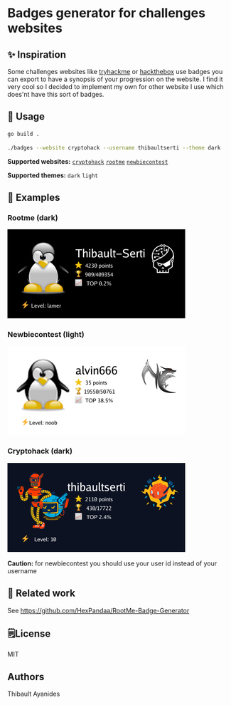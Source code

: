 # Badges generator for challenges websites

## ✨ Inspiration

Some challenges websites like [tryhackme](https://tryhackme.org) or [hackthebox](https://hackthebox.eu) use badges you can export to have a synopsis of your progression on the website. I find it very cool so I decided to implement my own for other website I use which does'nt have this sort of badges.

## 🔨 Usage

```bash
go build .
```

```bash
./badges --website cryptohack --username thibaultserti --theme dark
```

**Supported websites:** [`cryptohack`](https://cryptohack.org) [`rootme`](https://root-me.org) [`newbiecontest`](https://newbiecontest.org)

**Supported themes:** `dark` `light`


## 🎨 Examples

### Rootme (dark)

![](examples/rootme.png)
### Newbiecontest (light)
![](examples/newbiecontest.png)


### Cryptohack (dark)

![](examples/cryptohack.png)

**Caution:** for newbiecontest you should use your user id instead of your username

## 🔗 Related work

See https://github.com/HexPandaa/RootMe-Badge-Generator


## 🗒️License

MIT

## Authors

Thibault Ayanides
